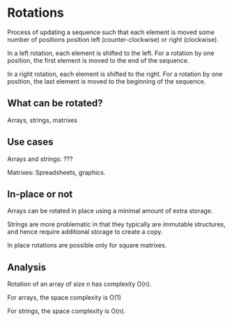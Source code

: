 Rotations
=========
Process of updating a sequence such that each element is moved some number of positions position left (counter-clockwise) or right (clockwise).

In a left rotation, each element is shifted to the left.  For a rotation by one position, the first element is moved to the end of the sequence.  

In a right rotation, each element is shifted to the right.  For a rotation by one position, the last element is moved to the beginning of the sequence.


What can be rotated?
--------------------
Arrays, strings, matrixes


Use cases
---------
Arrays and strings: ???

Matrixes: Spreadsheets, graphics.


In-place or not
---------------
Arrays can be rotated in place using a minimal amount of extra storage.

Strings are more problematic in that they typically are immutable structures, and hence require additional storage to create a copy.

In place rotations are possible only for square matrixes.  


Analysis
--------
Rotation of an array of size n has complexity O(n).

For arrays, the space complexity is O(1)

For strings, the space complexity is O(n).

